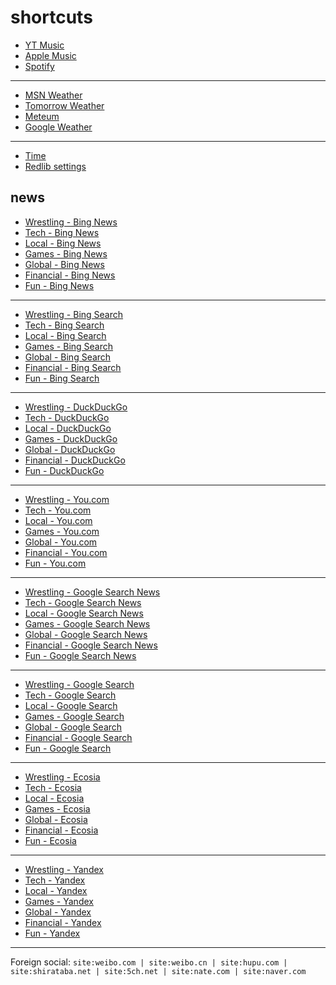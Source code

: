 # shortcuts

- [YT Music](https://music.youtube.com)
- [Apple Music](https://music.apple.com)
- [Spotify](https://open.spotify.com)

---

- [MSN Weather](https://www.msn.com/en-us/weather/maps/radar)
- [Tomorrow Weather](https://weather.tomorrow.io)
- [Meteum](https://meteum.ai/weather/search)
- [Google Weather](https://www.google.com/search?q=weather&udm=0&safe=off)

---

- [Time](https://time.is/?c=d3l1_3F_3j1_3Y1_3WXth2i2s.TAXfmrXc1Xo480Xz1Xa1Xb51ea29.4e4185.28571f.2d99db.abbd8.1bb85e.1c3b23Xw1Xv20240528Xh0Xi1XZ1XmXuXB1Xs0)
- [Redlib settings](https://redlib.freedit.eu/settings/restore/?theme=system&front_page=default&layout=card&wide=off&post_sort=top&comment_sort=top&show_nsfw=on&use_hls=off&hide_hls_notification=off&hide_awards=off&fixed_navbar=on&subscriptions=&filters=)

## news

- [Wrestling - Bing News](https://www.bing.com/news/search?q=%28ringsidenews+com%29+%7C+%28wrestlinginc+com%29+%7C+%28fightful+com%29+%7C+site%3Aringsidenews.com+%7C+site%3Awrestlinginc.com+%7C+site%3Afightful.com&qft=interval%3d"7")
- [Tech - Bing News](https://www.bing.com/news/search?q=msft+OR+aapl+OR+goog+OR+(ai+generate)+OR+(ai+generative)+OR+(ai+model)+OR+perplexity+OR+ios+OR+%22windows+11%22+OR+%22windows+10%22+OR+%22windows+update%22+OR+starlink&qft=interval%3d"7")
- [Local - Bing News](https://www.bing.com/news/search?q=site%3Anewsinfo.inquirer.net+%7C+site%3Anews.abs-cbn.com%2Fnews+%7C+site%3Aphilstar.com%2Fnation+%7C+site%3Agmanetwork.com%2Fnews%2Ftopstories%2Fmetro+%7C+site%3Agmanetwork.com%2Fnews%2Ftopstories%2Fnation+%7C+site%3Asports.inquirer.net+%7C+site%3Aautoindustriya.com&qft=interval%3d"7")
- [Games - Bing News](https://www.bing.com/news/search?q=genshin+OR+valorant+OR+%22league+of+legends%22+OR+wuthering+OR+%22smash+bros%22+OR+ntes&qft=interval%3d"7")
- [Global - Bing News](https://www.bing.com/news/search?q=(channelnewsasia+com+world)+%7C+(france24+com+en+live+news)+%7C+(csmonitor+com+world)+%7C+(reuters+com+world)+%7C+site%3achannelnewsasia.com%2fworld+%7C+site%3afrance24.com%2fen%2flive-news+%7C+site%3acsmonitor.com&qft=interval%3d"7")
- [Financial - Bing News](https://www.bing.com/news/search?q=(benzinga+com+general+gaming)+%7c+site%3abenzinga.com%2fgeneral%2fgaming+%7c+((msft+%7c+aapl+%7c+goog+%7c+ntes+%7c+ttwo+%7c+ea)+(site%3abenzinga.com+%7c+site%3ainvesting.com+%7c+site%3afinance.yahoo.com))&qft=interval%3d"7")
- [Fun - Bing News](https://www.bing.com/news/search?qft=interval%3d"7"&q=site%3Acaranddriver.com%2Fnews+%7C+site%3Aroadandtrack.com%2Fnews+%7C+site%3Ajalopnik.com+%7C+site%3Atopgear.com.ph%2Fnews+%7C+site%3Asoranews24.com)
<!-- Format: - [*queryTitle* - Bing News](https://www.bing.com/news/search?qft=interval%3d"7"&q=[query]) -->

---

- [Wrestling - Bing Search](https://www.bing.com/search?q=%28ringsidenews+com%29+%7C+%28wrestlinginc+com%29+%7C+%28fightful+com%29+%7C+site%3Aringsidenews.com+%7C+site%3Awrestlinginc.com+%7C+site%3Afightful.com&filters=ex1%3a%22ez1%22&mkt=en-US&setlang=en-us)
- [Tech - Bing Search](https://www.bing.com/search?q=msft+OR+aapl+OR+goog+OR+(ai+generate)+OR+(ai+generative)+OR+(ai+model)+OR+perplexity+OR+ios+OR+%22windows+11%22+OR+%22windows+10%22+OR+%22windows+update%22+OR+starlink&filters=ex1%3a%22ez1%22&mkt=en-US&setlang=en-us)
- [Local - Bing Search](https://www.bing.com/search?q=site%3Anewsinfo.inquirer.net+%7C+site%3Anews.abs-cbn.com%2Fnews+%7C+site%3Aphilstar.com%2Fnation+%7C+site%3Agmanetwork.com%2Fnews%2Ftopstories%2Fmetro+%7C+site%3Agmanetwork.com%2Fnews%2Ftopstories%2Fnation+%7C+site%3Asports.inquirer.net+%7C+site%3Aautoindustriya.com&filters=ex1%3a%22ez1%22&mkt=en-US&setlang=en-us)
- [Games - Bing Search](https://www.bing.com/search?q=genshin+OR+valorant+OR+%22league+of+legends%22+OR+wuthering+OR+%22smash+bros%22+OR+ntes&filters=ex1%3a%22ez1%22&mkt=en-US&setlang=en-us)
- [Global - Bing Search](https://www.bing.com/search?q=(channelnewsasia+com+world)+%7C+(france24+com+en+live+news)+%7C+(csmonitor+com+world)+%7C+(reuters+com+world)+%7C+site%3achannelnewsasia.com%2fworld+%7C+site%3afrance24.com%2fen%2flive-news+%7C+site%3acsmonitor.com&filters=ex1%3a%22ez1%22&mkt=en-US&setlang=en-us)
- [Financial - Bing Search](https://www.bing.com/search?q=(benzinga+com+general+gaming)+%7c+site%3abenzinga.com%2fgeneral%2fgaming+%7c+((msft+%7c+aapl+%7c+goog+%7c+ntes+%7c+ttwo+%7c+ea)+(site%3abenzinga.com+%7c+site%3ainvesting.com+%7c+site%3afinance.yahoo.com))&filters=ex1%3a%22ez1%22&mkt=en-US&setlang=en-us)
- [Fun - Bing Search](https://www.bing.com/search?filters=ex1%3a%22ez1%22&mkt=en-US&setlang=en-us&q=site%3Acaranddriver.com%2Fnews+%7C+site%3Aroadandtrack.com%2Fnews+%7C+site%3Ajalopnik.com+%7C+site%3Atopgear.com.ph%2Fnews+%7C+site%3Asoranews24.com)
<!-- Format: - [*queryTitle* - Bing Search](https://www.bing.com/search?filters=ex1%3a%22ez1%22&mkt=en-US&setlang=en-us&q=[query]) -->

---

- [Wrestling - DuckDuckGo](https://duckduckgo.com/?q=%28ringsidenews+com%29+%7C+%28wrestlinginc+com%29+%7C+%28fightful+com%29+%7C+site%3Aringsidenews.com+%7C+site%3Awrestlinginc.com+%7C+site%3Afightful.com&df=d&assist=true)
- [Tech - DuckDuckGo](https://duckduckgo.com/?q=msft+OR+aapl+OR+goog+OR+(ai+generate)+OR+(ai+generative)+OR+(ai+model)+OR+perplexity+OR+ios+OR+%22windows+11%22+OR+%22windows+10%22+OR+%22windows+update%22+OR+starlink&df=d)
- [Local - DuckDuckGo](https://duckduckgo.com/?q=site%3Anewsinfo.inquirer.net+%7C+site%3Anews.abs-cbn.com%2Fnews+%7C+site%3Aphilstar.com%2Fnation+%7C+site%3Agmanetwork.com%2Fnews%2Ftopstories%2Fmetro+%7C+site%3Agmanetwork.com%2Fnews%2Ftopstories%2Fnation+%7C+site%3Asports.inquirer.net+%7C+site%3Aautoindustriya.com&df=d&assist=true)
- [Games - DuckDuckGo](https://duckduckgo.com/?q=genshin+OR+valorant+OR+%22league+of+legends%22+OR+wuthering+OR+%22smash+bros%22+OR+ntes&df=d&assist=true)
- [Global - DuckDuckGo](https://duckduckgo.com/?q=(channelnewsasia+com+world)+%7C+(france24+com+en+live+news)+%7C+(csmonitor+com+world)+%7C+(reuters+com+world)+%7C+site%3achannelnewsasia.com%2fworld+%7C+site%3afrance24.com%2fen%2flive-news+%7C+site%3acsmonitor.com&df=d&assist=true)
- [Financial - DuckDuckGo](https://duckduckgo.com/?q=(benzinga+com+general+gaming)+%7c+site%3abenzinga.com%2fgeneral%2fgaming+%7c+((msft+%7c+aapl+%7c+goog+%7c+ntes+%7c+ttwo+%7c+ea)+(site%3abenzinga.com+%7c+site%3ainvesting.com+%7c+site%3afinance.yahoo.com))&df=d&assist=true)
- [Fun - DuckDuckGo](https://duckduckgo.com/?df=d&assist=true&q=site%3Acaranddriver.com%2Fnews+%7C+site%3Aroadandtrack.com%2Fnews+%7C+site%3Ajalopnik.com+%7C+site%3Atopgear.com.ph%2Fnews+%7C+site%3Asoranews24.com)
<!-- Format: - [*queryTitle* - DuckDuckGo](https://duckduckgo.com/?df=d&assist=true&q=[query]) -->

---

- [Wrestling - You.com](https://you.com/search?q=%28ringsidenews+com%29+%7C+%28wrestlinginc+com%29+%7C+%28fightful+com%29+%7C+site%3Aringsidenews.com+%7C+site%3Awrestlinginc.com+%7C+site%3Afightful.com)
- [Tech - You.com](https://you.com/search?q=msft+OR+aapl+OR+goog+OR+(ai+generate)+OR+(ai+generative)+OR+(ai+model)+OR+perplexity+OR+ios+OR+%22windows+11%22+OR+%22windows+10%22+OR+%22windows+update%22+OR+starlink)
- [Local - You.com](https://you.com/search?q=site%3Anewsinfo.inquirer.net+%7C+site%3Anews.abs-cbn.com%2Fnews+%7C+site%3Aphilstar.com%2Fnation+%7C+site%3Agmanetwork.com%2Fnews%2Ftopstories%2Fmetro+%7C+site%3Agmanetwork.com%2Fnews%2Ftopstories%2Fnation+%7C+site%3Asports.inquirer.net+%7C+site%3Aautoindustriya.com)
- [Games - You.com](https://you.com/search?q=genshin+OR+valorant+OR+%22league+of+legends%22+OR+wuthering+OR+%22smash+bros%22+OR+ntes)
- [Global - You.com](https://you.com/search?q=(channelnewsasia+com+world)+%7C+(france24+com+en+live+news)+%7C+(csmonitor+com+world)+%7C+(reuters+com+world)+%7C+site%3achannelnewsasia.com%2fworld+%7C+site%3afrance24.com%2fen%2flive-news+%7C+site%3acsmonitor.com)
- [Financial - You.com](https://you.com/search?q=(benzinga+com+general+gaming)+%7c+site%3abenzinga.com%2fgeneral%2fgaming+%7c+((msft+%7c+aapl+%7c+goog+%7c+ntes+%7c+ttwo+%7c+ea)+(site%3abenzinga.com+%7c+site%3ainvesting.com+%7c+site%3afinance.yahoo.com)))
- [Fun - You.com](https://you.com/search?q=site%3Acaranddriver.com%2Fnews+%7C+site%3Aroadandtrack.com%2Fnews+%7C+site%3Ajalopnik.com+%7C+site%3Atopgear.com.ph%2Fnews+%7C+site%3Asoranews24.com)
<!-- Format: - [*queryTitle* - You.com](https://you.com/search?q=[query]) -->

---

- [Wrestling - Google Search News](https://www.google.com/search?safe=off&tbm=nws&tbs=qdr:d&q=%28ringsidenews+com%29+%7C+%28wrestlinginc+com%29+%7C+%28fightful+com%29+%7C+site%3Aringsidenews.com+%7C+site%3Awrestlinginc.com+%7C+site%3Afightful.com)
- [Tech - Google Search News](https://www.google.com/search?safe=off&tbm=nws&tbs=qdr:d&q=msft+OR+aapl+OR+goog+OR+(ai+generate)+OR+(ai+generative)+OR+(ai+model)+OR+perplexity+OR+ios+OR+%22windows+11%22+OR+%22windows+10%22+OR+%22windows+update%22+OR+starlink)
- [Local - Google Search News](https://www.google.com/search?safe=off&tbm=nws&tbs=qdr:d&q=site%3Anewsinfo.inquirer.net+%7C+site%3Anews.abs-cbn.com%2Fnews+%7C+site%3Aphilstar.com%2Fnation+%7C+site%3Agmanetwork.com%2Fnews%2Ftopstories%2Fmetro+%7C+site%3Agmanetwork.com%2Fnews%2Ftopstories%2Fnation+%7C+site%3Asports.inquirer.net+%7C+site%3Aautoindustriya.com)
- [Games - Google Search News](https://www.google.com/search?safe=off&tbm=nws&tbs=qdr:d&q=genshin+OR+valorant+OR+%22league+of+legends%22+OR+wuthering+OR+%22smash+bros%22+OR+ntes)
- [Global - Google Search News](https://www.google.com/search?safe=off&tbm=nws&tbs=qdr:d&q=(channelnewsasia+com+world)+%7C+(france24+com+en+live+news)+%7C+(csmonitor+com+world)+%7C+(reuters+com+world)+%7C+site%3achannelnewsasia.com%2fworld+%7C+site%3afrance24.com%2fen%2flive-news+%7C+site%3acsmonitor.com)
- [Financial - Google Search News](https://www.google.com/search?safe=off&tbm=nws&tbs=qdr:d&q=(benzinga+com+general+gaming)+%7c+site%3abenzinga.com%2fgeneral%2fgaming+%7c+((msft+%7c+aapl+%7c+goog+%7c+ntes+%7c+ttwo+%7c+ea)+(site%3abenzinga.com+%7c+site%3ainvesting.com+%7c+site%3afinance.yahoo.com)))
- [Fun - Google Search News](https://www.google.com/search?safe=off&tbm=nws&tbs=qdr:d&q=site%3Acaranddriver.com%2Fnews+%7C+site%3Aroadandtrack.com%2Fnews+%7C+site%3Ajalopnik.com+%7C+site%3Atopgear.com.ph%2Fnews+%7C+site%3Asoranews24.com)
<!-- Format: - [*queryTitle* - Google Search News](https://www.google.com/search?safe=off&tbm=nws&tbs=qdr:d&q=[query]) -->

---

- [Wrestling - Google Search](https://www.google.com/search?q=%28ringsidenews+com%29+%7C+%28wrestlinginc+com%29+%7C+%28fightful+com%29+%7C+site%3Aringsidenews.com+%7C+site%3Awrestlinginc.com+%7C+site%3Afightful.com&tbs=qdr:d&safe=off&filter=0)
- [Tech - Google Search](https://www.google.com/search?q=msft+OR+aapl+OR+goog+OR+(ai+generate)+OR+(ai+generative)+OR+(ai+model)+OR+perplexity+OR+ios+OR+%22windows+11%22+OR+%22windows+10%22+OR+%22windows+update%22+OR+starlink&tbs=qdr:d&safe=off&filter=0)
- [Local - Google Search](https://www.google.com/search?q=site%3Anewsinfo.inquirer.net+%7C+site%3Anews.abs-cbn.com%2Fnews+%7C+site%3Aphilstar.com%2Fnation+%7C+site%3Agmanetwork.com%2Fnews%2Ftopstories%2Fmetro+%7C+site%3Agmanetwork.com%2Fnews%2Ftopstories%2Fnation+%7C+site%3Asports.inquirer.net+%7C+site%3Aautoindustriya.com&tbs=qdr:d&safe=off&filter=0)
- [Games - Google Search](https://www.google.com/search?q=genshin+OR+valorant+OR+%22league+of+legends%22+OR+wuthering+OR+%22smash+bros%22+OR+ntes&tbs=qdr:d&safe=off&filter=0)
- [Global - Google Search](https://www.google.com/search?q=(channelnewsasia+com+world)+%7C+(france24+com+en+live+news)+%7C+(csmonitor+com+world)+%7C+(reuters+com+world)+%7C+site%3achannelnewsasia.com%2fworld+%7C+site%3afrance24.com%2fen%2flive-news+%7C+site%3acsmonitor.com&tbs=qdr:d&safe=off&filter=0)
- [Financial - Google Search](https://www.google.com/search?q=(benzinga+com+general+gaming)+%7c+site%3abenzinga.com%2fgeneral%2fgaming+%7c+((msft+%7c+aapl+%7c+goog+%7c+ntes+%7c+ttwo+%7c+ea)+(site%3abenzinga.com+%7c+site%3ainvesting.com+%7c+site%3afinance.yahoo.com))&tbs=qdr:d&safe=off&filter=0)
- [Fun - Google Search](https://www.google.com/search?tbs=qdr:d&safe=off&q=site%3Acaranddriver.com%2Fnews+%7C+site%3Aroadandtrack.com%2Fnews+%7C+site%3Ajalopnik.com+%7C+site%3Atopgear.com.ph%2Fnews+%7C+site%3Asoranews24.com)
<!-- Format: - [*queryTitle* - Google Search](https://www.google.com/search?tbs=qdr:d&safe=off&q=[query]) -->

---

- [Wrestling - Ecosia](https://www.ecosia.org/search?q=%28ringsidenews+com%29+%7C+%28wrestlinginc+com%29+%7C+%28fightful+com%29+%7C+site%3Aringsidenews.com+%7C+site%3Awrestlinginc.com+%7C+site%3Afightful.com&freshness=day)
- [Tech - Ecosia](https://www.ecosia.org/search?q=msft+OR+aapl+OR+goog+OR+(ai+generate)+OR+(ai+generative)+OR+(ai+model)+OR+perplexity+OR+ios+OR+%22windows+11%22+OR+%22windows+10%22+OR+%22windows+update%22+OR+starlink&freshness=day)
- [Local - Ecosia](https://www.ecosia.org/search?q=site%3Anewsinfo.inquirer.net+%7C+site%3Anews.abs-cbn.com%2Fnews+%7C+site%3Aphilstar.com%2Fnation+%7C+site%3Agmanetwork.com%2Fnews%2Ftopstories%2Fmetro+%7C+site%3Agmanetwork.com%2Fnews%2Ftopstories%2Fnation+%7C+site%3Asports.inquirer.net+%7C+site%3Aautoindustriya.com&freshness=day)
- [Games - Ecosia](https://www.ecosia.org/search?q=genshin+OR+valorant+OR+%22league+of+legends%22+OR+wuthering+OR+%22smash+bros%22+OR+ntes&freshness=day)
- [Global - Ecosia](https://www.ecosia.org/search?q=(channelnewsasia+com+world)+%7C+(france24+com+en+live+news)+%7C+(csmonitor+com+world)+%7C+(reuters+com+world)+%7C+site%3achannelnewsasia.com%2fworld+%7C+site%3afrance24.com%2fen%2flive-news+%7C+site%3acsmonitor.com&freshness=day)
- [Financial - Ecosia](https://www.ecosia.org/search?q=(benzinga+com+general+gaming)+%7c+site%3abenzinga.com%2fgeneral%2fgaming+%7c+((msft+%7c+aapl+%7c+goog+%7c+ntes+%7c+ttwo+%7c+ea)+(site%3abenzinga.com+%7c+site%3ainvesting.com+%7c+site%3afinance.yahoo.com))&freshness=day)
- [Fun - Ecosia](ttps://www.ecosia.org/search?freshness=day&q=site%3Acaranddriver.com%2Fnews+%7C+site%3Aroadandtrack.com%2Fnews+%7C+site%3Ajalopnik.com+%7C+site%3Atopgear.com.ph%2Fnews+%7C+site%3Asoranews24.com)
<!-- Format: - [*queryTitle* - Ecosia](ttps://www.ecosia.org/search?freshness=day&q=[query]) -->

---

- [Wrestling - Yandex](https://yandex.com/search/?text=%28ringsidenews+com%29+%7C+%28wrestlinginc+com%29+%7C+%28fightful+com%29+%7C+site%3Aringsidenews.com+%7C+site%3Awrestlinginc.com+%7C+site%3Afightful.com&within=77&noreask=1)
- [Tech - Yandex](https://yandex.com/search/?text=msft+OR+aapl+OR+goog+OR+(ai+generate)+OR+(ai+generative)+OR+(ai+model)+OR+perplexity+OR+ios+OR+%22windows+11%22+OR+%22windows+10%22+OR+%22windows+update%22+OR+starlink&within=77&noreask=1)
- [Local - Yandex](https://yandex.com/search/?text=site%3Anewsinfo.inquirer.net+%7C+site%3Anews.abs-cbn.com%2Fnews+%7C+site%3Aphilstar.com%2Fnation+%7C+site%3Agmanetwork.com%2Fnews%2Ftopstories%2Fmetro+%7C+site%3Agmanetwork.com%2Fnews%2Ftopstories%2Fnation+%7C+site%3Asports.inquirer.net+%7C+site%3Aautoindustriya.com&within=77&noreask=1)
- [Games - Yandex](https://yandex.com/search/?text=genshin+OR+valorant+OR+%22league+of+legends%22+OR+wuthering+OR+%22smash+bros%22+OR+ntes&within=77&noreask=1)
- [Global - Yandex](https://yandex.com/search/?text=(channelnewsasia+com+world)+%7C+(france24+com+en+live+news)+%7C+(csmonitor+com+world)+%7C+(reuters+com+world)+%7C+site%3achannelnewsasia.com%2fworld+%7C+site%3afrance24.com%2fen%2flive-news+%7C+site%3acsmonitor.com&within=77&noreask=1)
- [Financial - Yandex](https://yandex.com/search/?text=(benzinga+com+general+gaming)+%7c+site%3abenzinga.com%2fgeneral%2fgaming+%7c+((msft+%7c+aapl+%7c+goog+%7c+ntes+%7c+ttwo+%7c+ea)+(site%3abenzinga.com+%7c+site%3ainvesting.com+%7c+site%3afinance.yahoo.com))&within=77&noreask=1)
- [Fun - Yandex](https://yandex.com/search/?within=77&noreask=1&text=site%3Acaranddriver.com%2Fnews+%7C+site%3Aroadandtrack.com%2Fnews+%7C+site%3Ajalopnik.com+%7C+site%3Atopgear.com.ph%2Fnews+%7C+site%3Asoranews24.com)
<!-- Format: - [*queryTitle* - Yandex](https://yandex.com/search/?within=77&noreask=1&text=[query]) -->

<!-- - [*queryTitle* - Brave Search](https://search.brave.com/search?tf=pd&q=[query]) -->
<!-- - [*queryTitle* - swisscows.com](https://swisscows.com/en/web?freshness=Day&query[query]) -->
<!-- [*queryTitle* - Baidu](https://www.baidu.com/s?gpc=stf%3D1720245017%2C1720331417%7Cstftype%3D1&wd=[query]) -->

---

Foreign social: `site:weibo.com | site:weibo.cn | site:hupu.com | site:shirataba.net | site:5ch.net | site:nate.com | site:naver.com`
